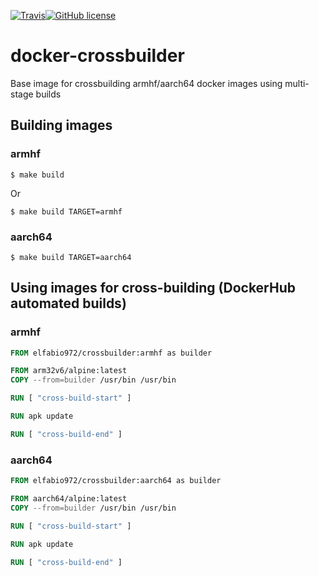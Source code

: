 [![Travis](https://img.shields.io/travis/fsimplice/docker-crossbuilder.svg?style=plastic)]()[![GitHub license](https://img.shields.io/github/license/fsimplice/docker-crossbuilder.svg)](https://github.com/fsimplice/docker-crossbuilder/blob/master/LICENSE)
# docker-crossbuilder
Base image for crossbuilding armhf/aarch64 docker images using multi-stage builds


## Building images

###  armhf

```shell
$ make build
```

Or

```shell
$ make build TARGET=armhf
```

### aarch64

```shell
$ make build TARGET=aarch64 
```

## Using images for cross-building (DockerHub automated builds)

### armhf

```Dockerfile
FROM elfabio972/crossbuilder:armhf as builder

FROM arm32v6/alpine:latest
COPY --from=builder /usr/bin /usr/bin

RUN [ "cross-build-start" ]

RUN apk update  

RUN [ "cross-build-end" ]
```

### aarch64

```Dockerfile
FROM elfabio972/crossbuilder:aarch64 as builder

FROM aarch64/alpine:latest
COPY --from=builder /usr/bin /usr/bin

RUN [ "cross-build-start" ]

RUN apk update  

RUN [ "cross-build-end" ]
```